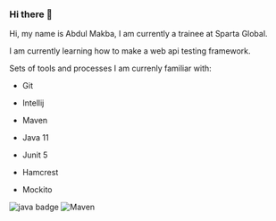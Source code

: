 ### Hi there 👋

Hi, my name is Abdul Makba, I am currently a trainee at Sparta Global.

I am currently learning how to make a web api testing framework.


Sets of tools and processes I am currenly familiar with:

- Git

- Intellij

- Maven

- Java 11

- Junit 5

- Hamcrest

- Mockito

![java badge](https://img.shields.io/badge/-Java-007396?style=for-the-badge&logo=java&logoColor=fff)
![Maven](https://img.shields.io/badge/-Java-007396?style=for-the-badge&logo=java&logoColor=fff)


<!--Here are some ideas to get you started:

- 🔭 I’m currently working on ...
- 🌱 I’m currently learning ...
- 👯 I’m looking to collaborate on ...
- 🤔 I’m looking for help with ...
- 💬 Ask me about ...
- 📫 How to reach me: ...
- 😄 Pronouns: ...
- ⚡ Fun fact: ...
-->
